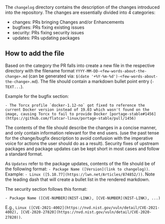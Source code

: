 The `changelog` directory contains the description of the changes introduced
into the repository.  The changes are essentially divided into 4 categories:
- changes: PRs bringing Changes and/or Enhancements
- bugfixes: PRs fixing existing issues
- security: PRs fixing security issues
- updates: PRs updating packages

## How to add the file

Based on the category the PR falls into create a new file in the respective
directory with the filename format `YYYY-MM-DD-<few-words-about-the-change>.md`
(can be generated via: `$(date '+%Y-%m-%d')-<few-words-about-the-change>.md`).
The file should contain a markdown bullet point entry (`- TEXT...`).

Example for the bugfix section:

```
- The Torcx profile `docker-1.12-no` got fixed to reference the current Docker version instead of 19.03 which wasn't found on the image, causing Torcx to fail to provide Docker [portage-stable#1456](https://github.com/flatcar-linux/portage-stable/pull/1456)
```

The contents of the file should describe the changes in a concise manner,
and only contain information relevant for the end users.
(use the past tense for the change/bugfix description to avoid confusion with
the imperative voice for actions the user should do as a result). Security
fixes of upstream packages and package updates can be kept short in most cases
and follow a standard format.

As `Updates` refer to the package updates, contents of the file should be of
the following format: `- Package Name ([Version](link to changelog))`. Example:
`- Linux ([5.10.77](https://lwn.net/Articles/874852/))`. Note the leading dash
that will create a bullet list in the rendered markdown.

The security section follows this format:

```
- Package Name ([CVE-NUMBER](NIST-LINK), [CVE-NUMBER](NIST-LINK), ...)
```

E.g., `Linux ([CVE-2021-4002](https://nvd.nist.gov/vuln/detail/CVE-2021-4002), [CVE-2020-27820](https://nvd.nist.gov/vuln/detail/CVE-2020-27820))`.
